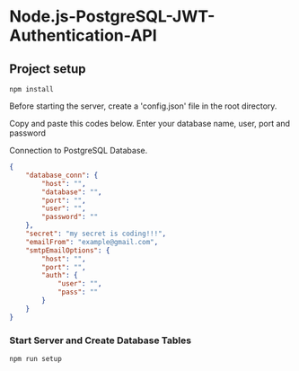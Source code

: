 # Node.js-PostgreSQL-JWT-Authentication-API

## Project setup
```
npm install
```

Before starting the server, create a 'config.json' file in the root directory.

Copy and paste this codes below. Enter your database name, user, port and password

Connection to PostgreSQL Database.
```json
{
    "database_conn": {
        "host": "",
        "database": "",
        "port": "",
        "user": "", 
        "password": ""
    },
    "secret": "my secret is coding!!!",
    "emailFrom": "example@gmail.com",
    "smtpEmailOptions": {
        "host": "",
        "port": "",
        "auth": {
            "user": "",
            "pass": ""
        }
    }
}
```


### Start Server and Create Database Tables
```
npm run setup
```